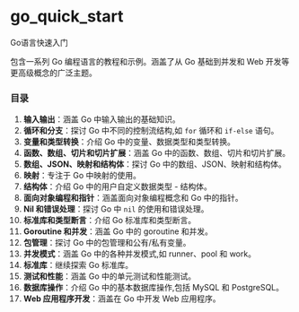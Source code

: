# go_quick_start
Go语言快速入门

包含一系列 Go 编程语言的教程和示例。涵盖了从 Go 基础到并发和 Web 开发等更高级概念的广泛主题。

### 目录

1. **输入输出**：涵盖 Go 中输入输出的基础知识。
2. **循环和分支**：探讨 Go 中不同的控制流结构,如 `for` 循环和 `if-else` 语句。
3. **变量和类型转换**：介绍 Go 中的变量、数据类型和类型转换。
4. **函数、数组、切片和切片扩展**：涵盖 Go 中的函数、数组、切片和切片扩展。
5. **数组、JSON、映射和结构体**：探讨 Go 中的数组、JSON、映射和结构体。
6. **映射**：专注于 Go 中映射的使用。
7. **结构体**：介绍 Go 中的用户自定义数据类型 - 结构体。
8. **面向对象编程和指针**：涵盖面向对象编程概念和 Go 中的指针。
9. **Nil 和错误处理**：探讨 Go 中 `nil` 的使用和错误处理。
10. **标准库和类型断言**：介绍 Go 标准库和类型断言。
11. **Goroutine 和并发**：涵盖 Go 中的 goroutine 和并发。
12. **包管理**：探讨 Go 中的包管理和公有/私有变量。
13. **并发模式**：涵盖 Go 中的各种并发模式,如 runner、pool 和 work。
14. **标准库**：继续探索 Go 标准库。
15. **测试和性能**：涵盖 Go 中的单元测试和性能测试。
16. **数据库操作**：介绍 Go 中的基本数据库操作,包括 MySQL 和 PostgreSQL。
17. **Web 应用程序开发**：涵盖在 Go 中开发 Web 应用程序。
